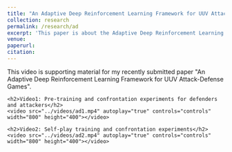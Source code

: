 ```yaml
---
title: "An Adaptive Deep Reinforcement Learning Framework for UUV Attack-Defense Games"
collection: research
permalink: /research/ad
excerpt: 'This paper is about the Adaptive Deep Reinforcement Learning Framework for UUV Attack-Defense Games.'
venue:
paperurl:
citation:
---
```



<html lang="en">
<head>
    <meta charset="UTF-8">
    <meta name="viewport" content="width=device-width, initial-scale=1.0">
    <title>Supporting Material</title>
</head>
<body>
    <p>This video is supporting material for my recently submitted paper "An Adaptive Deep Reinforcement Learning Framework for UUV Attack-Defense Games".</p>
    
    <h2>Video1: Pre-training and confrontation experiments for defenders and attackers</h2>
    <video src="../videos/ad1.mp4" autoplay="true" controls="controls" width="800" height="400"></video>

    <h2>Video2: Self-play training and confrontation experiments</h2>
    <video src="../videos/ad2.mp4" autoplay="true" controls="controls" width="800" height="400"></video>
</body>
</html>
